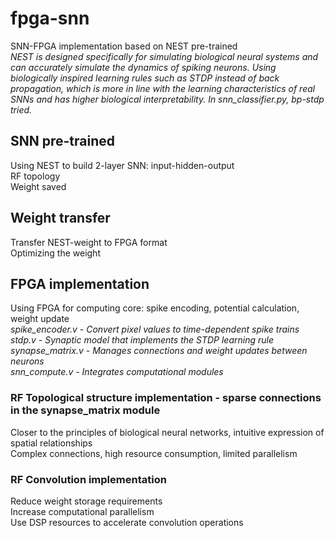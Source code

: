 # fpga-snn  
SNN-FPGA implementation based on NEST pre-trained  
*NEST is designed specifically for simulating biological neural systems and can accurately simulate the dynamics of spiking neurons. Using biologically inspired learning rules such as STDP instead of back propagation, which is more in line with the learning characteristics of real SNNs and has higher biological interpretability.* 
*In snn_classifier.py, bp-stdp tried.*
## SNN pre-trained  
Using NEST to build 2-layer SNN: input-hidden-output  
RF topology  
Weight saved  
## Weight transfer  
Transfer NEST-weight to FPGA format  
Optimizing the weight  
##  FPGA implementation  
Using FPGA for computing core: spike encoding, potential calculation, weight update  
*spike_encoder.v - Convert pixel values ​​to time-dependent spike trains*  
*stdp.v - Synaptic model that implements the STDP learning rule*  
*synapse_matrix.v - Manages connections and weight updates between neurons*  
*snn_compute.v - Integrates computational modules*  
### RF Topological structure implementation - sparse connections in the synapse_matrix module
Closer to the principles of biological neural networks, intuitive expression of spatial relationships  
Complex connections, high resource consumption, limited parallelism  
### RF Convolution implementation
Reduce weight storage requirements  
Increase computational parallelism  
Use DSP resources to accelerate convolution operations
